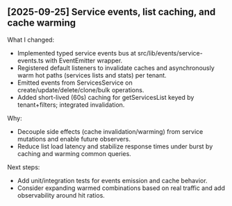 
## [2025-09-25] Service events, list caching, and cache warming
What I changed:
- Implemented typed service events bus at src/lib/events/service-events.ts with EventEmitter wrapper.
- Registered default listeners to invalidate caches and asynchronously warm hot paths (services lists and stats) per tenant.
- Emitted events from ServicesService on create/update/delete/clone/bulk operations.
- Added short-lived (60s) caching for getServicesList keyed by tenant+filters; integrated invalidation.

Why:
- Decouple side effects (cache invalidation/warming) from service mutations and enable future observers.
- Reduce list load latency and stabilize response times under burst by caching and warming common queries.

Next steps:
- Add unit/integration tests for events emission and cache behavior.
- Consider expanding warmed combinations based on real traffic and add observability around hit ratios.
